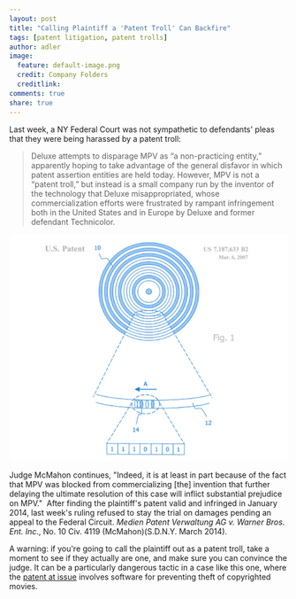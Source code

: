 ```yaml
---
layout: post
title: "Calling Plaintiff a 'Patent Troll' Can Backfire" 
tags: [patent litigation, patent trolls]
author: adler
image:
  feature: default-image.png
  credit: Company Folders
  creditlink:
comments: true
share: true
---
```


Last week, a NY Federal Court was not sympathetic to defendants' pleas that they were being harassed by a patent troll:

<blockquote>Deluxe attempts to disparage MPV as “a non-practicing entity,” apparently hoping to take advantage of the general disfavor in which patent assertion entities are held today. However, MPV is not a “patent troll,” but instead is a small company run by the inventor of the technology that Deluxe misappropriated, whose commercialization efforts were frustrated by rampant infringement both in the United States and in Europe by Deluxe and former defendant Technicolor.</blockquote>

<img alt="Figure 1 from Patent at issue in New York patent lawsuit" src="/../images/Antipiracy-Patent-from-MPV-v.-Warner-Bros-in-SDNY-patent-lawsuit.jpg" width="1200" />

Judge McMahon continues, "Indeed, it is at least in part because of the fact that MPV was blocked from commercializing [the] invention that further delaying the ultimate resolution of this case will inflict substantial prejudice on MPV."  After finding the plaintiff's patent valid and infringed in January 2014, last week's ruling refused to stay the trial on damages pending an appeal to the Federal Circuit. <em>Medien Patent Verwaltung AG v. Warner Bros. Ent. Inc</em>., No. 10 Civ. 4119 (McMahon)(S.D.N.Y. March 2014).

A warning: if you're going to call the plaintiff out as a patent troll, take a moment to see if they actually are one, and make sure you can convince the judge. It can be a particularly dangerous tactic in a case like this one, where the <a href="http://www.google.com/patents/US7187633" target="_blank">patent at issue</a> involves software for preventing theft of copyrighted movies.

